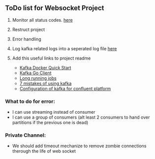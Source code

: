 ## ToDo list for Websocket Project

1. Monitor all status
codes. [here](https://kapeli.com/cheat_sheets/WebSocket_Status_Codes.docset/Contents/Resources/Documents/index#:~:text=1001%20indicates%20that%20an%20endpoint,navigated%20away%20from%20a%20page.)

2. Restruct project
3. Error handling
4. Log kafka related logs into a seperated log file [here](https://github.com/confluentinc/librdkafka/issues/3468#issuecomment-1016289114)
5. Add this useful links to project readme
   * [Kafka Docker Quick Start](https://developer.confluent.io/quickstart/kafka-docker/)
   * [Kafka Go Client](https://docs.confluent.io/kafka-clients/go/current/overview.html#ak-go)
   * [Long running jobs](https://medium.com/codex/dealing-with-long-running-jobs-using-apache-kafka-192f053e1691)
   * [7 mistakes of using kafka](https://blog.softwaremill.com/7-mistakes-when-using-apache-kafka-44358cd9cd6)
   * [Configuration of kafka for confluent platform](https://docs.confluent.io/platform/current/installation/configuration/consumer-configs.html#max-partition-fetch-bytes)



### What to do for error:
* I can use streaming instead of consumer
* I can use a group of consumers (alt least 2 consumers to hand over partitions if the previous one is dead)


### Private Channel:
* We should add timeout mechanize to remove zombie connections therough the life of web socket
